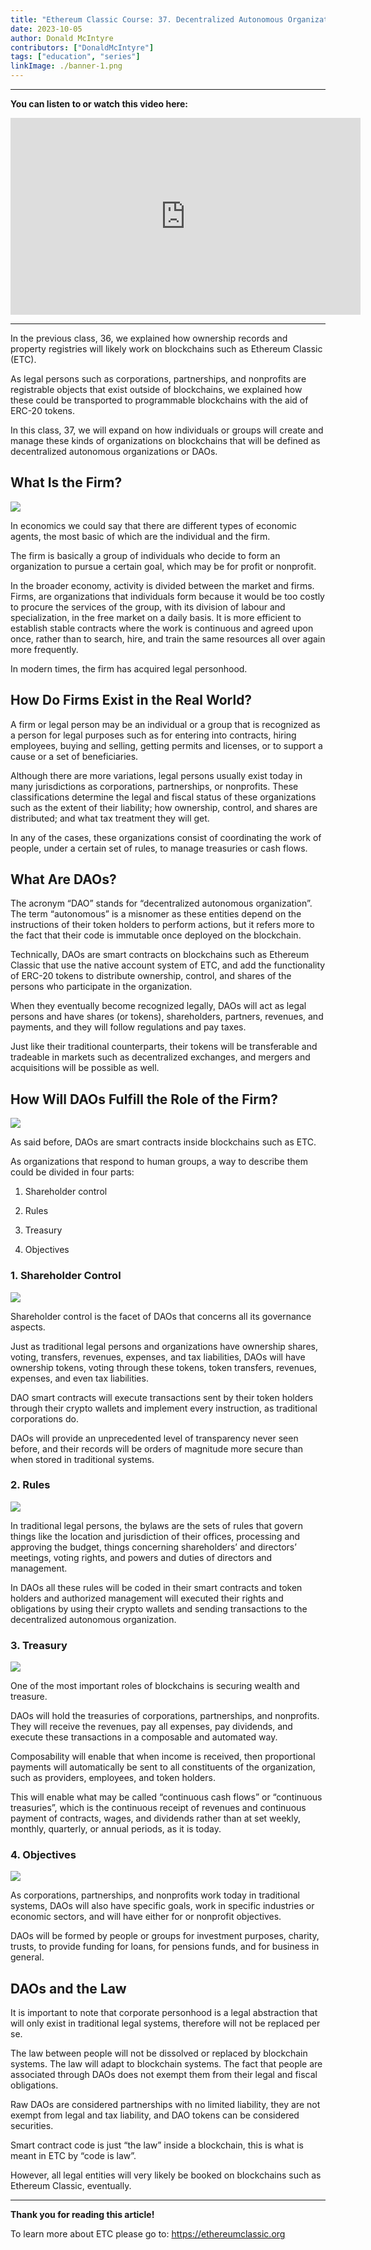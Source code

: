 ```yaml
---
title: "Ethereum Classic Course: 37. Decentralized Autonomous Organizations (DAOs)"
date: 2023-10-05
author: Donald McIntyre
contributors: ["DonaldMcIntyre"]
tags: ["education", "series"]
linkImage: ./banner-1.png
---
```


---
**You can listen to or watch this video here:**

<iframe width="560" height="315" src="https://www.youtube.com/embed/zwr33NBOeH0?si=ZhUufFhbHp5Bdmuo" title="YouTube video player" frameborder="0" allow="accelerometer; autoplay; clipboard-write; encrypted-media; gyroscope; picture-in-picture; web-share" allowfullscreen></iframe>

---

In the previous class, 36, we explained how ownership records and property registries will likely work on blockchains such as Ethereum Classic (ETC).

As legal persons such as corporations, partnerships, and nonprofits are registrable objects that exist outside of blockchains, we explained how these could be transported to programmable blockchains with the aid of ERC-20 tokens.

In this class, 37, we will expand on how individuals or groups will create and manage these kinds of organizations on blockchains that will be defined as decentralized autonomous organizations or DAOs.

## What Is the Firm?

![](./1.png)

In economics we could say that there are different types of economic agents, the most basic of which are the individual and the firm.

The firm is basically a group of individuals who decide to form an organization to pursue a certain goal, which may be for profit or nonprofit.

In the broader economy, activity is divided between the market and firms. Firms, are organizations that individuals form because it would be too costly to procure the services of the group, with its division of labour and specialization, in the free market on a daily basis. It is more efficient to establish stable contracts where the work is continuous and agreed upon once, rather than to search, hire, and train the same resources all over again more frequently.

In modern times, the firm has acquired legal personhood.

## How Do Firms Exist in the Real World?

A firm or legal person may be an individual or a group that is recognized as a person for legal purposes such as for entering into contracts, hiring employees, buying and selling, getting permits and licenses, or to support a cause or a set of beneficiaries.

Although there are more variations, legal persons usually exist today in many jurisdictions as corporations, partnerships, or nonprofits. These classifications determine the legal and fiscal status of these organizations such as the extent of their liability; how ownership, control, and shares are distributed; and what tax treatment they will get.

In any of the cases, these organizations consist of coordinating the work of people, under a certain set of rules, to manage treasuries or cash flows.

## What Are DAOs?

The acronym “DAO” stands for “decentralized autonomous organization”. The term “autonomous” is a misnomer as these entities depend on the instructions of their token holders to perform actions, but it refers more to the fact that their code is immutable once deployed on the blockchain.

Technically, DAOs are smart contracts on blockchains such as Ethereum Classic that use the native account system of ETC, and add the functionality of ERC-20 tokens to distribute ownership, control, and shares of the persons who participate in the organization.

When they eventually become recognized legally, DAOs will act as legal persons and have shares (or tokens), shareholders, partners, revenues, and payments, and they will follow regulations and pay taxes.

Just like their traditional counterparts, their tokens will be transferable and tradeable in markets such as decentralized exchanges, and mergers and acquisitions will be possible as well.

## How Will DAOs Fulfill the Role of the Firm?

![](./2.png)

As said before, DAOs are smart contracts inside blockchains such as ETC. 

As organizations that respond to human groups, a way to describe them could be divided in four parts:

1. Shareholder control

2. Rules

3. Treasury

4. Objectives

### 1. Shareholder Control

![](./3.png)

Shareholder control is the facet of DAOs that concerns all its governance aspects.

Just as traditional legal persons and organizations have ownership shares, voting, transfers, revenues, expenses, and tax liabilities, DAOs will have ownership tokens, voting through these tokens, token transfers, revenues, expenses, and even tax liabilities.

DAO smart contracts will execute transactions sent by their token holders through their crypto wallets and implement every instruction, as traditional corporations do.

DAOs will provide an unprecedented level of transparency never seen before, and their records will be orders of magnitude more secure than when stored in traditional systems.

### 2. Rules

![](./4.png)

In traditional legal persons, the bylaws are the sets of rules that govern things like the location and jurisdiction of their offices, processing and approving the budget, things concerning shareholders’ and directors’ meetings, voting rights, and powers and duties of directors and management.

In DAOs all these rules will be coded in their smart contracts and token holders and authorized management will executed their rights and obligations by using their crypto wallets and sending transactions to the decentralized autonomous organization.

### 3. Treasury

![](./5.png)

One of the most important roles of blockchains is securing wealth and treasure.

DAOs will hold the treasuries of corporations, partnerships, and nonprofits. They will receive the revenues, pay all expenses, pay dividends, and execute these transactions in a composable and automated way.

Composability will enable that when income is received, then proportional payments will automatically be sent to all constituents of the organization, such as providers, employees, and token holders.

This will enable what may be called “continuous cash flows” or “continuous treasuries”, which is the continuous receipt of revenues and continuous payment of contracts, wages, and dividends rather than at set weekly, monthly, quarterly, or annual periods, as it is today.

### 4. Objectives

![](./6.png)

As corporations, partnerships, and nonprofits work today in traditional systems, DAOs will also have specific goals, work in specific industries or economic sectors, and will have either for or nonprofit objectives.

DAOs will be formed by people or groups for investment purposes, charity, trusts, to provide funding for loans, for pensions funds, and for business in general.

## DAOs and the Law

It is important to note that corporate personhood is a legal abstraction that will only exist in traditional legal systems, therefore will not be replaced per se. 

The law between people will not be dissolved or replaced by blockchain systems. The law will adapt to blockchain systems. The fact that people are associated through DAOs does not exempt them from their legal and fiscal obligations.

Raw DAOs are considered partnerships with no limited liability, they are not exempt from legal and tax liability, and DAO tokens can be considered securities.

Smart contract code is just “the law” inside a blockchain, this is what is meant in ETC by “code is law”.

However, all legal entities will very likely be booked on blockchains such as Ethereum Classic, eventually.

---

**Thank you for reading this article!**

To learn more about ETC please go to: https://ethereumclassic.org
